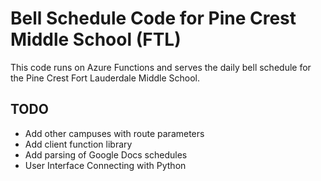 # Bell Schedule Code for Pine Crest Middle School (FTL)

This code runs on Azure Functions and serves the daily bell schedule for the Pine Crest Fort Lauderdale Middle School.

## TODO

- Add other campuses with route parameters
- Add client function library
- Add parsing of Google Docs schedules
- User Interface Connecting with Python

